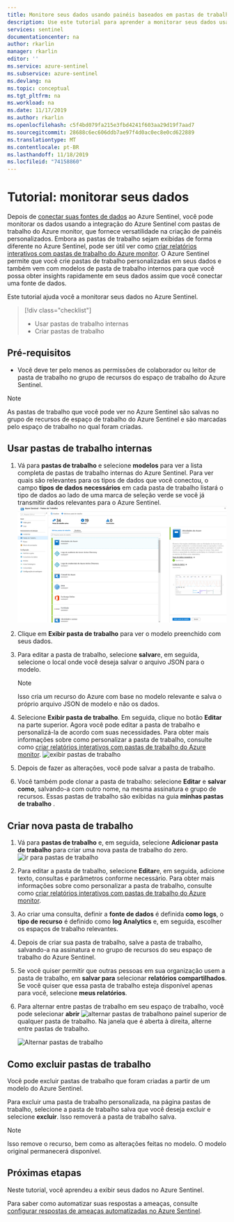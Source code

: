 ```yaml
---
title: Monitore seus dados usando painéis baseados em pastas de trabalho Azure Monitor no Azure Sentinel | Microsoft Docs
description: Use este tutorial para aprender a monitorar seus dados usando painéis baseados em pastas de trabalho no Azure Sentinel.
services: sentinel
documentationcenter: na
author: rkarlin
manager: rkarlin
editor: ''
ms.service: azure-sentinel
ms.subservice: azure-sentinel
ms.devlang: na
ms.topic: conceptual
ms.tgt_pltfrm: na
ms.workload: na
ms.date: 11/17/2019
ms.author: rkarlin
ms.openlocfilehash: c5f4bd079fa215e3fbd4241f603aa29d19f7aad7
ms.sourcegitcommit: 28688c6ec606ddb7ae97f4d0ac0ec8e0cd622889
ms.translationtype: MT
ms.contentlocale: pt-BR
ms.lasthandoff: 11/18/2019
ms.locfileid: "74158860"
---
```

# <a name="tutorial-monitor-your-data"></a>Tutorial: monitorar seus dados



Depois de [conectar suas fontes de dados](quickstart-onboard.md) ao Azure Sentinel, você pode monitorar os dados usando a integração do Azure Sentinel com pastas de trabalho do Azure monitor, que fornece versatilidade na criação de painéis personalizados. Embora as pastas de trabalho sejam exibidas de forma diferente no Azure Sentinel, pode ser útil ver como [criar relatórios interativos com pastas de trabalho do Azure monitor](../azure-monitor/app/usage-workbooks.md). O Azure Sentinel permite que você crie pastas de trabalho personalizadas em seus dados e também vem com modelos de pasta de trabalho internos para que você possa obter insights rapidamente em seus dados assim que você conectar uma fonte de dados.


Este tutorial ajuda você a monitorar seus dados no Azure Sentinel.
> [!div class="checklist"]
> * Usar pastas de trabalho internas
> * Criar pastas de trabalho

## <a name="prerequisites"></a>Pré-requisitos

- Você deve ter pelo menos as permissões de colaborador ou leitor de pasta de trabalho no grupo de recursos do espaço de trabalho do Azure Sentinel.

> [!NOTE]
> As pastas de trabalho que você pode ver no Azure Sentinel são salvas no grupo de recursos de espaço de trabalho do Azure Sentinel e são marcadas pelo espaço de trabalho no qual foram criadas.

## <a name="use-built-in-workbooks"></a>Usar pastas de trabalho internas

1. Vá para **pastas de trabalho** e selecione **modelos** para ver a lista completa de pastas de trabalho internas do Azure Sentinel. Para ver quais são relevantes para os tipos de dados que você conectou, o campo **tipos de dados necessários** em cada pasta de trabalho listará o tipo de dados ao lado de uma marca de seleção verde se você já transmitir dados relevantes para o Azure Sentinel.
  ![ir para pastas de trabalho](./media/tutorial-monitor-data/access-workbooks.png)
1. Clique em **Exibir pasta de trabalho** para ver o modelo preenchido com seus dados.
  
1. Para editar a pasta de trabalho, selecione **salvar**e, em seguida, selecione o local onde você deseja salvar o arquivo JSON para o modelo. 

   > [!NOTE]
   > Isso cria um recurso do Azure com base no modelo relevante e salva o próprio arquivo JSON de modelo e não os dados.


1. Selecione **Exibir pasta de trabalho**. Em seguida, clique no botão **Editar** na parte superior. Agora você pode editar a pasta de trabalho e personalizá-la de acordo com suas necessidades. Para obter mais informações sobre como personalizar a pasta de trabalho, consulte como [criar relatórios interativos com pastas de trabalho do Azure monitor](../azure-monitor/app/usage-workbooks.md).
![exibir pastas de trabalho](./media/tutorial-monitor-data/workbook-graph.png)
1. Depois de fazer as alterações, você pode salvar a pasta de trabalho. 

1. Você também pode clonar a pasta de trabalho: selecione **Editar** e **salvar como**, salvando-a com outro nome, na mesma assinatura e grupo de recursos. Essas pastas de trabalho são exibidas na guia **minhas pastas de trabalho** .


## <a name="create-new-workbook"></a>Criar nova pasta de trabalho

1. Vá para **pastas de trabalho** e, em seguida, selecione **Adicionar pasta de trabalho** para criar uma nova pasta de trabalho do zero.
  ![ir para pastas de trabalho](./media/tutorial-monitor-data/create-workbook.png)

1. Para editar a pasta de trabalho, selecione **Editar**e, em seguida, adicione texto, consultas e parâmetros conforme necessário. Para obter mais informações sobre como personalizar a pasta de trabalho, consulte como [criar relatórios interativos com pastas de trabalho do Azure monitor](../azure-monitor/app/usage-workbooks.md). 

1. Ao criar uma consulta, definir a **fonte de dados** é definida **como logs**, o **tipo de recurso** é definido como **log Analytics** e, em seguida, escolher os espaços de trabalho relevantes. 

1. Depois de criar sua pasta de trabalho, salve a pasta de trabalho, salvando-a na assinatura e no grupo de recursos do seu espaço de trabalho do Azure Sentinel.

1. Se você quiser permitir que outras pessoas em sua organização usem a pasta de trabalho, em **salvar para** selecionar **relatórios compartilhados**. Se você quiser que essa pasta de trabalho esteja disponível apenas para você, selecione **meus relatórios**.

1. Para alternar entre pastas de trabalho em seu espaço de trabalho, você pode selecionar **abrir** ![alternar pastas de trabalho](./media/tutorial-monitor-data/switch.png)no painel superior de qualquer pasta de trabalho. Na janela que é aberta à direita, alterne entre pastas de trabalho.

   ![Alternar pastas de trabalho](./media/tutorial-monitor-data/switch-workbooks.png)


## <a name="how-to-delete-workbooks"></a>Como excluir pastas de trabalho

Você pode excluir pastas de trabalho que foram criadas a partir de um modelo do Azure Sentinel. 

Para excluir uma pasta de trabalho personalizada, na página pastas de trabalho, selecione a pasta de trabalho salva que você deseja excluir e selecione **excluir**. Isso removerá a pasta de trabalho salva.

> [!NOTE]
> Isso remove o recurso, bem como as alterações feitas no modelo. O modelo original permanecerá disponível.

## <a name="next-steps"></a>Próximas etapas

Neste tutorial, você aprendeu a exibir seus dados no Azure Sentinel.

Para saber como automatizar suas respostas a ameaças, consulte [configurar respostas de ameaças automatizadas no Azure Sentinel](tutorial-respond-threats-playbook.md).
